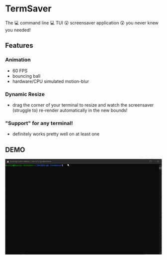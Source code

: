 # TermSaver

The :computer: command line :computer: TUI :astonished: screensaver application :astonished: you never knew you needed!

## Features

### Animation
  - 60 FPS
  - bouncing ball
  - hardware/CPU simulated motion-blur

### Dynamic Resize
  - drag the corner of your terminal to resize and watch the screensaver (struggle to) re-render automatically in the new bounds!

### "Support" for any terminal!
  - definitely works pretty well on at least one

## DEMO

![demo](./doc/wsl_K2Gy1oswC3.gif)
